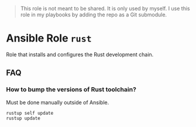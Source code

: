 > This role is not meant to be shared. It is only used by myself.
> I use this role in my playbooks by adding the repo as a Git submodule.

# Ansible Role `rust`

Role that installs and configures the Rust development chain.

## FAQ

### How to bump the versions of Rust toolchain?

Must be done manually outside of Ansible.

    rustup self update
    rustup update
